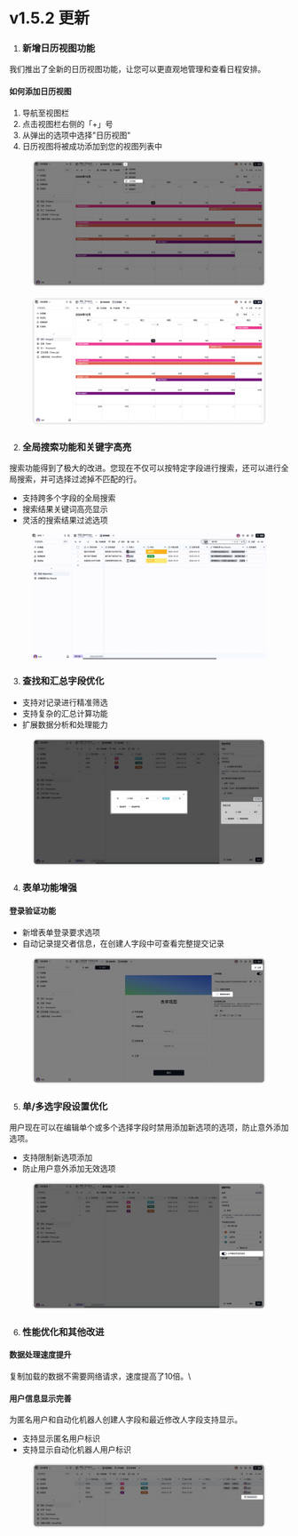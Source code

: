 # v1.5.2 更新

1. ### 新增日历视图功能

我们推出了全新的日历视图功能，让您可以更直观地管理和查看日程安排。

#### 如何添加日历视图

1. 导航至视图栏
2. 点击视图栏右侧的「+」号
3. 从弹出的选项中选择"日历视图"
4. 日历视图将被成功添加到您的视图列表中

<figure><img src="../.gitbook/assets/image (13).png" alt=""><figcaption></figcaption></figure>

<figure><img src="../.gitbook/assets/image (14).png" alt=""><figcaption></figcaption></figure>



2. ### 全局搜索功能和关键字高亮

搜索功能得到了极大的改进。您现在不仅可以按特定字段进行搜索，还可以进行全局搜索，并可选择过滤掉不匹配的行。

* 支持跨多个字段的全局搜索
* 搜索结果关键词高亮显示
* 灵活的搜索结果过滤选项

<figure><img src="../.gitbook/assets/20241204-183426.gif" alt=""><figcaption></figcaption></figure>



3. ### 查找和汇总字段优化

* 支持对记录进行精准筛选
* 支持复杂的汇总计算功能
* 扩展数据分析和处理能力

<figure><img src="../.gitbook/assets/image (15).png" alt=""><figcaption></figcaption></figure>



4. ### 表单功能增强

#### 登录验证功能

* 新增表单登录要求选项
* 自动记录提交者信息，在创建人字段中可查看完整提交记录

<figure><img src="../.gitbook/assets/image (16).png" alt=""><figcaption></figcaption></figure>



5. ### 单/多选字段设置优化

用户现在可以在编辑单个或多个选择字段时禁用添加新选项的选项，防止意外添加选项。

* 支持限制新选项添加
* 防止用户意外添加无效选项

<figure><img src="../.gitbook/assets/image (17).png" alt=""><figcaption></figcaption></figure>



6. ### 性能优化和其他改进

#### 数据处理速度提升

复制加载的数据不需要网络请求，速度提高了10倍。\


#### 用户信息显示完善

为匿名用户和自动化机器人创建人字段和最近修改人字段支持显示。

* 支持显示匿名用户标识
* 支持显示自动化机器人用户标识

<figure><img src="../.gitbook/assets/image (18).png" alt=""><figcaption></figcaption></figure>
